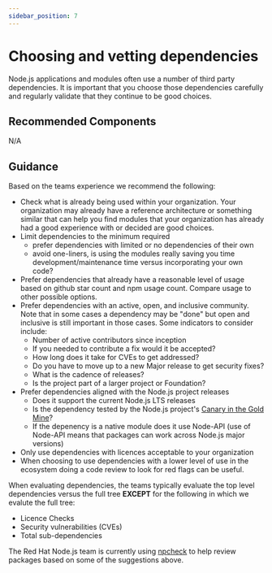 ```yaml
---
sidebar_position: 7
---
```

# Choosing and vetting dependencies

Node.js applications and modules often use a number of third party
dependencies. It is important that you choose those dependencies
carefully and regularly validate that they continue to be good
choices.

## Recommended Components

N/A

## Guidance

Based on the teams experience we recommend the following:

* Check what is already being used within your organization. Your
  organization may already have a reference architecture or something
  similar that can help you find modules that your organization has
  already had a good experience with or decided are good choices.
* Limit dependencies to the minimum required
  * prefer dependencies with limited or no dependencies of their own
  * avoid one-liners, is using the modules really saving you time 
    development/maintenance time versus incorporating your own code?
* Prefer dependencies that already have a reasonable level of usage 
  based on github star count and npm usage count. Compare usage
  to other possible options.
* Prefer dependencies with an active, open, and inclusive community. 
  Note that in some cases a dependency may be "done" but open and 
  inclusive is still important in those cases. Some
  indicators to consider include:
  * Number of active contributors since inception
  * If you needed to contribute a fix would it be accepted?
  * How long does it take for CVEs to get addressed?
  * Do you have to move up to a new Major release to get security fixes?
  * What is the cadence of releases?
  * Is the project part of a larger project or Foundation?
* Prefer dependencies aligned with the Node.js project releases
  * Does it support the current Node.js LTS releases
  * Is the dependency tested by the Node.js project's
    [Canary in the Gold Mine](https://github.com/nodejs/citgm)?
  * If the depenency is a native module does it use Node-API (use
    of Node-API means that packages can work across Node.js major versions)
* Only use dependencies with licences acceptable to your organization
* When choosing to use dependencies with a lower level of use in the 
  ecosystem doing a code review to look for red flags can be useful.

When evaluating dependencies, the teams typically evaluate the top level
dependencies versus the full tree **EXCEPT** for the following in which
we evalute the full tree:
* Licence Checks
* Security vulnerabilities (CVEs)
* Total sub-dependencies

The Red Hat Node.js team is currently using
[npcheck](https://github.com/nodeshift/npcheck)
to help review packages based on some of the suggestions above.

